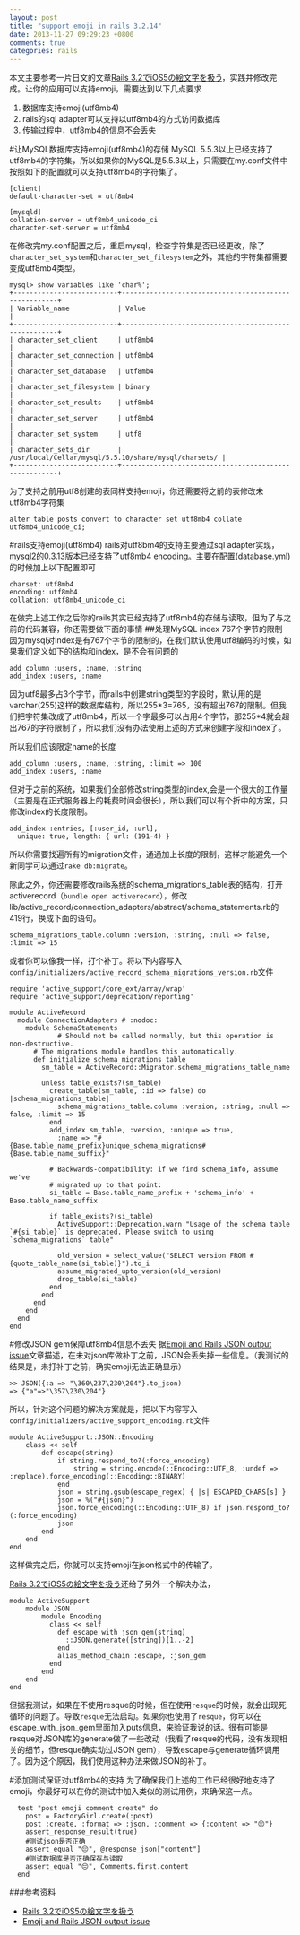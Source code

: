 ```yaml
---
layout: post
title: "support emoji in rails 3.2.14"
date: 2013-11-27 09:29:23 +0800
comments: true
categories: rails
---
```

本文主要参考一片日文的文章[Rails 3.2でiOS5の絵文字を扱う](http://qiita.com/ikm/items/7ac0c32c5264eac2b8bb)，实践并修改完成。让你的应用可以支持emoji，需要达到以下几点要求

1. 数据库支持emoji(utf8mb4)
2. rails的sql adapter可以支持以utf8mb4的方式访问数据库
3. 传输过程中，utf8mb4的信息不会丢失

#让MySQL数据库支持emoji(utf8mb4)的存储
MySQL 5.5.3以上已经支持了utf8mb4的字符集，所以如果你的MySQL是5.5.3以上，只需要在my.conf文件中按照如下的配置就可以支持utf8mb4的字符集了。
	
	[client]
	default-character-set = utf8mb4
	
	[mysqld]
	collation-server = utf8mb4_unicode_ci
	character-set-server = utf8mb4
在修改完my.conf配置之后，重启mysql，检查字符集是否已经更改，除了``character_set_system``和``character_set_filesystem``之外，其他的字符集都需要变成utf8mb4类型。
	
	mysql> show variables like 'char%';
	+--------------------------+------------------------------------------------------+
	| Variable_name            | Value                                                |
	+--------------------------+------------------------------------------------------+
	| character_set_client     | utf8mb4                                              |
	| character_set_connection | utf8mb4                                              |
	| character_set_database   | utf8mb4                                              |
	| character_set_filesystem | binary                                               |
	| character_set_results    | utf8mb4                                              |
	| character_set_server     | utf8mb4                                              |
	| character_set_system     | utf8                                                 |
	| character_sets_dir       | /usr/local/Cellar/mysql/5.5.10/share/mysql/charsets/ |
	+--------------------------+------------------------------------------------------+
	
为了支持之前用utf8创建的表同样支持emoji，你还需要将之前的表修改未utf8mb4字符集

	alter table posts convert to character set utf8mb4 collate utf8mb4_unicode_ci;
	
#rails支持emoji(utf8mb4)
rails对utf8bm4的支持主要通过sql adapter实现，mysql2的0.3.13版本已经支持了utf8mb4 encoding。主要在配置(database.yml)的时候加上以下配置即可

	charset: utf8mb4
	encoding: utf8mb4
	collation: utf8mb4_unicode_ci
	
在做完上述工作之后你的rails其实已经支持了utf8mb4的存储与读取，但为了与之前的代码兼容，你还需要做下面的事情
##处理MySQL index 767个字节的限制
因为mysql对index是有767个字节的限制的，在我们默认使用utf8编码的时候，如果我们定义如下的结构和index，是不会有问题的
	
	add_column :users, :name, :string
	add_index :users, :name
	
因为utf8最多占3个字节，而rails中创建string类型的字段时，默认用的是varchar(255)这样的数据库结构，所以255\*3=765，没有超出767的限制。但我们把字符集改成了utf8mb4，所以一个字最多可以占用4个字节，那255\*4就会超出767的字符限制了，所以我们没有办法使用上述的方式来创建字段和index了。

所以我们应该限定name的长度

	add_column :users, :name, :string, :limit => 100
	add_index :users, :name

但对于之前的系统，如果我们全部修改string类型的index,会是一个很大的工作量（主要是在正式服务器上的耗费时间会很长），所以我们可以有个折中的方案，只修改index的长度限制。

	add_index :entries, [:user_id, :url],
      unique: true, length: { url: (191-4) }
      
所以你需要找遍所有的migration文件，通通加上长度的限制，这样才能避免一个新同学可以通过`rake db:migrate`。

除此之外，你还需要修改rails系统的schema_migrations_table表的结构，打开activerecord（`bundle open activerecord`），修改lib/active_record/connection_adapters/abstract/schema_statements.rb的419行，换成下面的语句。

	schema_migrations_table.column :version, :string, :null => false, :limit => 15
	
或者你可以像我一样，打个补丁。将以下内容写入`config/initializers/active_record_schema_migrations_version.rb`文件

	require 'active_support/core_ext/array/wrap'
    require 'active_support/deprecation/reporting'

    module ActiveRecord
      module ConnectionAdapters # :nodoc:
        module SchemaStatements
                # Should not be called normally, but this operation is non-destructive.
          # The migrations module handles this automatically.
          def initialize_schema_migrations_table
            sm_table = ActiveRecord::Migrator.schema_migrations_table_name

            unless table_exists?(sm_table)
              create_table(sm_table, :id => false) do |schema_migrations_table|
                schema_migrations_table.column :version, :string, :null => false, :limit => 15
              end
              add_index sm_table, :version, :unique => true,
                :name => "#{Base.table_name_prefix}unique_schema_migrations#{Base.table_name_suffix}"

              # Backwards-compatibility: if we find schema_info, assume we've
              # migrated up to that point:
              si_table = Base.table_name_prefix + 'schema_info' + Base.table_name_suffix

              if table_exists?(si_table)
                ActiveSupport::Deprecation.warn "Usage of the schema table `#{si_table}` is deprecated. Please switch to using `schema_migrations` table"

                old_version = select_value("SELECT version FROM #{quote_table_name(si_table)}").to_i
                assume_migrated_upto_version(old_version)
                drop_table(si_table)
              end
            end
          end
        end
      end
    end

	
#修改JSON gem保障utf8mb4信息不丢失
据[Emoji and Rails JSON output issue](http://blog.sosedoff.com/2012/04/26/emoji-and-rails-json-output-issue/)文章描述，在未对json库做补丁之前，JSON会丢失掉一些信息。（我测试的结果是，未打补丁之前，确实emoji无法正确显示）
	
	>> JSON({:a => "\360\237\230\204"}.to_json)
	=> {"a"=>"\357\230\204"}
	
所以，针对这个问题的解决方案就是，把以下内容写入`config/initializers/active_support_encoding.rb`文件

	module ActiveSupport::JSON::Encoding
		class << self
    		def escape(string)
      			if string.respond_to?(:force_encoding)
        			string = string.encode(::Encoding::UTF_8, :undef => :replace).force_encoding(::Encoding::BINARY)
      			end
      			json = string.gsub(escape_regex) { |s| ESCAPED_CHARS[s] }
      			json = %("#{json}")
      			json.force_encoding(::Encoding::UTF_8) if json.respond_to?(:force_encoding)
      			json
    		end
    	end
    end
这样做完之后，你就可以支持emoji在json格式中的传输了。

[Rails 3.2でiOS5の絵文字を扱う](http://qiita.com/ikm/items/7ac0c32c5264eac2b8bb)还给了另外一个解决办法，

	module ActiveSupport
		module JSON
		    module Encoding
		      class << self
		        def escape_with_json_gem(string)
		          ::JSON.generate([string])[1..-2]
		        end
		        alias_method_chain :escape, :json_gem
		      end
		    end
		end
	end
但据我测试，如果在不使用resque的时候，但在使用`resque`的时候，就会出现死循环的问题了。导致`resque`无法启动。如果你也使用了`resque`，你可以在escape_with_json_gem里面加入puts信息，来验证我说的话。很有可能是resque对JSON库的generate做了一些改动（我看了resque的代码，没有发现相关的细节，但resque确实动过JSON gem），导致escape与generate循环调用了。因为这个原因，我们使用这种办法来做JSON的补丁。


#添加测试保证对utf8mb4的支持
为了确保我们上述的工作已经很好地支持了emoji，你最好可以在你的测试中加入类似的测试用例，来确保这一点。

	  test "post emoji comment create" do
    	post = FactoryGirl.create(:post)
    	post :create, :format => :json, :comment => {:content => "😔"}
	    assert_response_result(true)
	    #测试json是否正确
	    assert_equal "😔", @response_json["content"]
	    #测试数据库是否正确保存与读取
	    assert_equal "😔", Comments.first.content
	  end
	  
###参考资料

* [Rails 3.2でiOS5の絵文字を扱う](http://qiita.com/ikm/items/7ac0c32c5264eac2b8bb)
* [Emoji and Rails JSON output issue](http://blog.sosedoff.com/2012/04/26/emoji-and-rails-json-output-issue/)